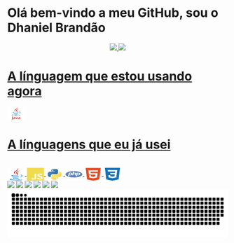 # Olá bem-vindo a meu GitHub, sou o Dhaniel Brandão

<div align="center">
 <a href="https://github.com/DhanielB">
 <img height="180em" src="https://github-readme-stats.vercel.app/api?username=DhanielB&show_icons=true&theme=dracula&include_all_commits=true&count_private=true"/>
 <img height="180em" src="https://github-readme-stats.vercel.app/api/top-langs/?username=DhanielB&layout=compact&langs_count=7&theme=dracula"/>
</div>

<h1>A línguagem que estou usando agora</h1>

<img align="center" alt="java" height="30" width="40" src="https://raw.githubusercontent.com/devicons/devicon/master/icons/java/java-original-wordmark.svg">

<h1>A línguagens que eu já usei</h1>

<div style="display: inline_block"><br>
 <img align="center" alt="java" height="30" width="40" src="https://raw.githubusercontent.com/devicons/devicon/master/icons/java/java-original.svg">
 <img align="center" alt="javascript" height="30" width="40" src="https://raw.githubusercontent.com/devicons/devicon/master/icons/javascript/javascript-plain.svg">
 <img align="center" alt="python" height="30" width="40" src="https://raw.githubusercontent.com/devicons/devicon/master/icons/python/python-original.svg">
 <img align="center" alt="php" height="30" width="40" src="https://raw.githubusercontent.com/devicons/devicon/master/icons/php/php-plain.svg">
 <img align="center" alt="html" height="30" width="40" src="https://raw.githubusercontent.com/devicons/devicon/master/icons/html5/html5-plain.svg">
 <img align="center" alt="css" height="30" width="40" src="https://raw.githubusercontent.com/devicons/devicon/master/icons/css3/css3-plain.svg">
</div>
<div>
 <a href="https://github.com/DhanielB" target="_blank"><img src="https://img.shields.io/badge/YouTube-FF0000?style=for-the-badge&logo=youtube&logoColor=white" target="_blank"></a>
 <a href="https://github.com/DhanielB" target="_blank"><img src="https://img.shields.io/badge/-Instagram-%23E4405F?style=for-the-badge&logo=instagram&logoColor=white" target="_blank"></a>
 <a href="https://github.com/DhanielB" target="_blank"><img src="https://img.shields.io/badge/Twitch-9146FF?style=for-the-badge&logo=twitch&logoColor=white" target="_blank"></a>
 <a href="https://discord.gg/pDbY76q8Qf" target="_blank"><img src="https://img.shields.io/badge/Discord-7289DA?style=for-the-badge&logo=discord&logoColor=white" target="_blank"></a>
 <a href = "mailto:dhanielbrandao2@gmail.com"><img src="https://img.shields.io/badge/-Gmail-%23333?style=for-the-badge&logo=gmail&logoColor=white" target="_blank"></a>
 <a href="https://github.com/DhanielB" target="_blank"><img src="https://img.shields.io/badge/-LinkedIn-%230077B5?style=for-the-badge&logo=linkedin&logoColor=white" target="_blank"></a>
 <img src="https://raw.githubusercontent.com/DhanielB/DhanielB/main/.github/workflows/github-contribution-grid-snake.svg"/>
</div>
